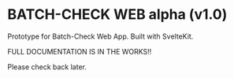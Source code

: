 # BATCH-CHECK WEB alpha (v1.0)

Prototype for Batch-Check Web App. Built with SvelteKit.

FULL DOCUMENTATION IS IN THE WORKS!!

Please check back later.